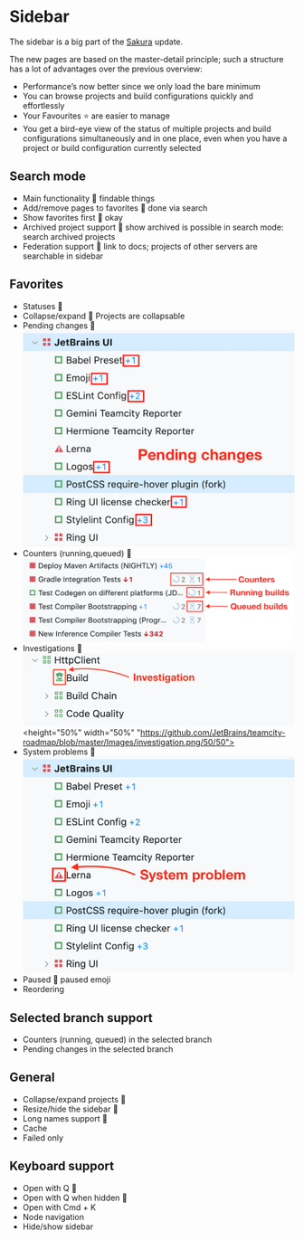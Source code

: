 # Sidebar
The sidebar is a big part of the [Sakura](https://github.com/JetBrains/teamcity-roadmap/blob/master/Sakura.md) update.

The new pages are based on the master-detail principle; such a structure has a lot of advantages over the previous overview:
* Performance’s now better since we only load the bare minimum
* You can browse projects and build configurations quickly and effortlessly
* Your Favourites ⭐ are easier to manage
* You get a bird-eye view of the status of multiple projects and build 
configurations simultaneously and in one place, even when you have a project or
build configuration currently selected


## Search mode 
  * Main functionality :checkered_flag:
        findable things
  * Add/remove pages to favorites :checkered_flag:
        done via search
  * Show favorites first :checkered_flag:
        okay
  * Archived project support :checkered_flag:
        show archived is possible in search mode:
            search archived projects
  * Federation support :checkered_flag: 
      link to docs; 
      projects of other servers are searchable in sidebar
     


## Favorites
 
  * Statuses :checkered_flag:
  * Collapse/expand :checkered_flag:
        Projects are collapsable
  * Pending changes :checkered_flag:
        ![Project overview](https://github.com/JetBrains/teamcity-roadmap/blob/master/Images/pending_changes.png)
  * Counters (running,queued) :checkered_flag:
        ![Project overview](https://github.com/JetBrains/teamcity-roadmap/blob/master/Images/counters.png)
  * Investigations :checkered_flag:
        ![Project overview](https://github.com/JetBrains/teamcity-roadmap/blob/master/Images/investigation.png)<height="50%" width="50%" "https://github.com/JetBrains/teamcity-roadmap/blob/master/Images/investigation.png/50/50">
  * System problems :checkered_flag:
        ![Project overview](https://github.com/JetBrains/teamcity-roadmap/blob/master/Images/system_problem.png)
  * Paused :checkered_flag:
        paused emoji
  * Reordering  

## Selected branch support
* Counters (running, queued) in the selected branch
* Pending changes in the selected branch 

## General
* Collapse/expand projects :checkered_flag:
* Resize/hide the sidebar :checkered_flag:
* Long names support :checkered_flag:
* Cache 
* Failed only     

## Keyboard support
  * Open with Q :checkered_flag:
  * Open with Q when hidden :checkered_flag:
  * Open with Cmd + K
  * Node navigation
  * Hide/show sidebar 
 
